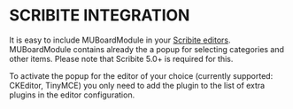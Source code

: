 # SCRIBITE INTEGRATION

It is easy to include MUBoardModule in your [Scribite editors](https://github.com/zikula-modules/Scribite/).
MUBoardModule contains already the a popup for selecting categories and other items.
Please note that Scribite 5.0+ is required for this.

To activate the popup for the editor of your choice (currently supported: CKEditor, TinyMCE)
you only need to add the plugin to the list of extra plugins in the editor configuration.
